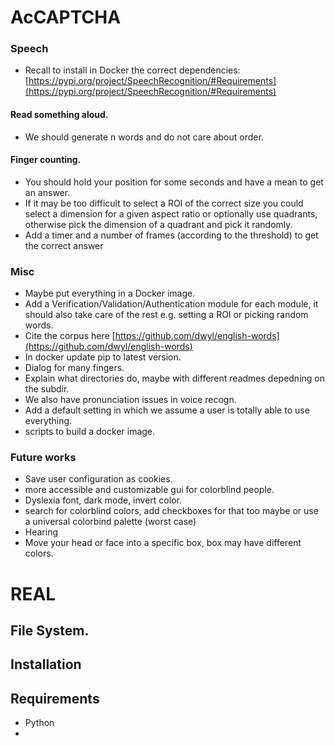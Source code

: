 # AcCAPTCHA

### Speech
- Recall to install in Docker the correct dependencies: [https://pypi.org/project/SpeechRecognition/#Requirements](https://pypi.org/project/SpeechRecognition/#Requirements)
#### Read something aloud.
- We should generate n words and do not care about order.

#### Finger counting.
- You should hold your position for some seconds and have a mean to get an answer.
- If it may be too difficult to select a ROI of the correct size you could select a dimension for a given aspect ratio or optionally use quadrants, otherwise pick the dimension of a quadrant and pick it randomly.
- Add a timer and a number of frames (according to the threshold) to get the correct answer

### Misc
- Maybe put everything in a Docker image.
- Add a Verification/Validation/Authentication module for each module, it should also take care of the rest e.g. setting a ROI or picking random words.
- Cite the corpus here [https://github.com/dwyl/english-words](https://github.com/dwyl/english-words)
- In docker update pip to latest version.
- Dialog for many fingers.
- Explain what directories do, maybe with different readmes depedning on the subdir.
- We also have pronunciation issues in voice recogn.
- Add a default setting in which we assume a user is totally able to use everything.
- scripts to build a docker image.

### Future works
- Save user configuration as cookies.
- more accessible and customizable gui for colorblind people.
- Dyslexia font, dark mode, invert color.
- search for colorblind colors, add checkboxes for that too maybe or use a universal colorbind palette (worst case)
- Hearing
- Move your head or face into a specific box, box may have different colors.

# REAL

## File System.
## Installation

## Requirements
- Python
- 
